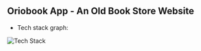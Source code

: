 ## Oriobook App - An Old Book Store Website
- Tech stack graph:

![Tech Stack](screenshots/tech-stack-graph.png)